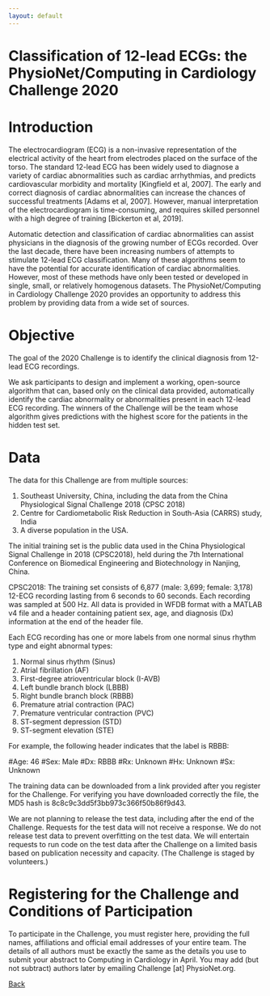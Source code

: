 ```yaml
---
layout: default
---
```


# Classification of 12-lead ECGs: the PhysioNet/Computing in Cardiology Challenge 2020

# Introduction

The electrocardiogram (ECG) is a non-invasive representation of the electrical activity of the heart from electrodes placed on the surface of the torso. The standard 12-lead ECG has been widely used to diagnose a variety of cardiac abnormalities such as cardiac arrhythmias, and predicts cardiovascular morbidity and mortality [Kingfield et al, 2007]. The early and correct diagnosis of cardiac abnormalities can increase the chances of successful treatments [Adams et al, 2007]. However, manual interpretation of the electrocardiogram is time-consuming, and requires skilled personnel with a high degree of training [Bickerton et al, 2019].

Automatic detection and classification of cardiac abnormalities can assist physicians in the diagnosis of the growing number of ECGs recorded. Over the last decade, there have been increasing numbers of attempts to stimulate 12-lead ECG classification. Many of these algorithms seem to have the potential for accurate identification of cardiac abnormalities. However, most of these methods have only been tested or developed in single, small, or relatively homogenous datasets. The PhysioNet/Computing in Cardiology Challenge 2020 provides an opportunity to address this problem by providing data from a wide set of sources. 

# Objective
The goal of the 2020 Challenge is to identify the clinical diagnosis from 12-lead ECG recordings.

We ask participants to design and implement a working, open-source algorithm that can, based only on the clinical data provided, automatically identify the cardiac abnormality or abnormalities present in each 12-lead ECG recording. The winners of the Challenge will be the team whose algorithm gives predictions with the highest score for the patients in the hidden test set.

# Data

The data for this Challenge are from multiple sources:
1. Southeast University, China, including the data from the China Physiological Signal Challenge 2018 (CPSC 2018)
2. Centre for Cardiometabolic Risk Reduction in South-Asia (CARRS) study, India
3. A diverse population in the USA.

The initial training set is the public data used in the China Physiological Signal Challenge in 2018 (CPSC2018), held during the 7th 
International Conference on Biomedical Engineering and Biotechnology in Nanjing, China.

CPSC2018: The training set consists of 6,877 (male: 3,699; female: 3,178) 12-ECG recording lasting from 6 seconds to 60 seconds. Each recording was sampled at 500 Hz. All data is provided in WFDB format with a MATLAB v4 file and a header containing patient sex, age, and diagnosis (Dx) information at the end of the header file.

Each ECG recording has one or more labels from one normal sinus rhythm type and eight abnormal types:
1. Normal sinus rhythm (Sinus) 
2. Atrial fibrillation (AF)
3. First-degree atrioventricular block (I-AVB)
4. Left bundle branch block (LBBB)
5. Right bundle branch block (RBBB)
6. Premature atrial contraction (PAC)
7. Premature ventricular contraction (PVC)
8. ST-segment depression (STD)
9. ST-segment elevation (STE)

For example, the following header indicates that the label is RBBB:

#Age: 46
#Sex: Male
#Dx: RBBB
#Rx: Unknown
#Hx: Unknown
#Sx: Unknown

The training data can be downloaded from a link provided after you register for the Challenge. For verifying you have downloaded correctly the file, the MD5 hash is 8c8c9c3dd5f3bb973c366f50b86f9d43.

We are not planning to release the test data, including after the end of the Challenge. Requests for the test data will not receive a response. We do not release test data to prevent overfitting on the test data. We will entertain requests to run code on the test data after the Challenge on a limited basis based on publication necessity and capacity. (The Challenge is staged by volunteers.)

# Registering for the Challenge and Conditions of Participation 

To participate in the Challenge, you must register here, providing the full names, affiliations and official email addresses of your entire team. The details of all authors must be exactly the same as the details you use to submit your abstract to Computing in Cardiology in April. You may add (but not subtract) authors later by emailing Challenge [at] PhysioNet.org. 





[Back](../index.html)
